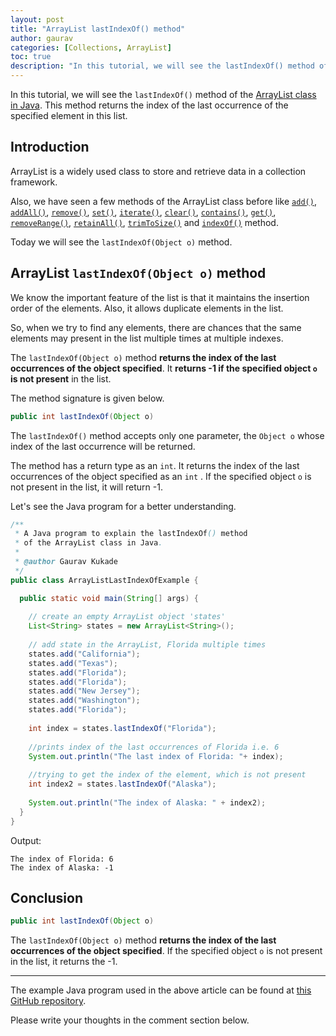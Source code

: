 ```yaml
---  
layout: post  
title: "ArrayList lastIndexOf() method"  
author: gaurav  
categories: [Collections, ArrayList]
toc: true  
description: "In this tutorial, we will see the lastIndexOf() method of the ArrayList class in Java."  
---
```

In this tutorial, we will see the `lastIndexOf()` method of the  [ArrayList class in Java](https://coderolls.com/arraylist-in-java/). This method returns the index of the last occurrence of the specified element in this list.

## Introduction  
ArrayList is a widely used class to store and retrieve data in a collection framework.

Also, we have seen a few methods of the ArrayList class before like [`add()`](https://coderolls.com/add-element-in-arraylist/), [`addAll()`](http://https://coderolls.com/arraylist-addall-method-in-java/), [`remove()`](https://coderolls.com/remove-element-from-arraylist/), [`set()`](https://coderolls.com/change-element-in-arraylist/), [`iterate()`](https://coderolls.com/iterating-the-arraylist-in-java/), [`clear()`](https://coderolls.com/arraylist-clear-method-in-java/),  [`contains()`](https://coderolls.com/arraylist-contains-method), [`get()`](https://coderolls.com/arraylist-get-method), [`removeRange()`](https://coderolls.com/arraylist-removerange-method), [`retainAll()`](https://coderolls.com/arraylist-retainall-method),  [`trimToSize()`](https://coderolls.com/arraylist-trimtosize-method) and [`indexOf()`](https://coderolls.com/arraylist-trimtosize-method) method. 

Today we will see the `lastIndexOf(Object o)` method.  
  

## ArrayList `lastIndexOf(Object o)` method  

We know the important feature of the list is that it maintains the insertion order of the elements. Also, it allows duplicate elements in the list.

So, when we try to find any elements, there are chances that the same elements may present in the list multiple times at multiple indexes.

The `lastIndexOf(Object o)` method **returns the index of the last occurrences of the object specified**. It **returns -1 if the specified object `o` is not present** in the list.

The method signature is given below.

```java
public int lastIndexOf(Object o)
```
The `lastIndexOf()` method accepts only one parameter, the `Object o` whose index of the last occurrence will be returned.

The method has a return type as an `int`. It returns the index of the last occurrences of the object specified as an `int` . If the specified object `o` is not present in the list, it will return -1.

Let's see the Java program for a better understanding.

```java
/**
 * A Java program to explain the lastIndexOf() method
 * of the ArrayList class in Java.
 * 
 * @author Gaurav Kukade
 */
public class ArrayListLastIndexOfExample {

  public static void main(String[] args) {
  
    // create an empty ArrayList object 'states'
    List<String> states = new ArrayList<String>();
    
    // add state in the ArrayList, Florida multiple times
    states.add("California");
    states.add("Texas");
    states.add("Florida");
    states.add("Florida");
    states.add("New Jersey");
    states.add("Washington");
    states.add("Florida");
    
    int index = states.lastIndexOf("Florida");
    
    //prints index of the last occurrences of Florida i.e. 6
    System.out.println("The last index of Florida: "+ index);
    
    //trying to get the index of the element, which is not present
    int index2 = states.lastIndexOf("Alaska");
    
    System.out.println("The index of Alaska: " + index2);
  }
}
```  

Output:  
```
The index of Florida: 6
The index of Alaska: -1
```

## Conclusion  

```java
public int lastIndexOf(Object o)
```
The `lastIndexOf(Object o)` method **returns the index of the last occurrences of the object specified**. If the specified object `o` is not present in the list, it returns the -1.

---

The example Java program used in the above article can be found at [this GitHub repository](https://github.com/coderolls/blogpost-coding-examples/tree/main/collections/arraylist/arraylist-lastindexof-method).  

Please write your thoughts in the comment section below.
